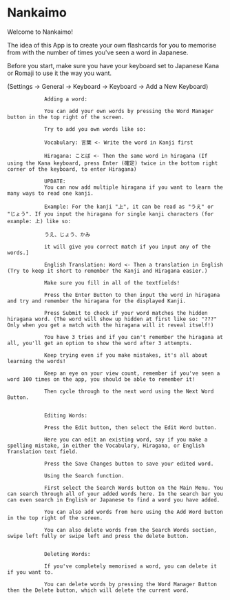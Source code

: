 # Nankaimo

  Welcome to Nankaimo!
                
  The idea of this App is to create your own flashcards for you to memorise from with the number of times you've seen a word in Japanese.
                
 Before you start, make sure you have your keyboard set to Japanese Kana or Romaji to use it the way you want.
  
 (Settings -> General -> Keyboard -> Keyboard -> Add a New Keyboard)

                
                Adding a word:
                
                You can add your own words by pressing the Word Manager button in the top right of the screen.
                
                Try to add you own words like so:
                
                Vocabulary: 言葉 <- Write the word in Kanji first
                
                Hiragana: ことば <- Then the same word in hiragana (If using the Kana keyboard, press Enter (確定) twice in the bottom right corner of the keyboard, to enter Hiragana)
                
                UPDATE:
                You can now add multiple hiragana if you want to learn the many ways to read one kanji.
                
                Example: For the kanji "上", it can be read as "うえ" or "じょう". If you input the hiragana for single kanji characters (for example: 上) like so:
                
                うえ、じょう、かみ
                
                it will give you correct match if you input any of the words.]
                
                English Translation: Word <- Then a translation in English (Try to keep it short to remember the Kanji and Hiragana easier.)
                
                Make sure you fill in all of the textfields!
                
                Press the Enter Button to then input the word in hiragana and try and remember the hiragana for the displayed Kanji.
                
                Press Submit to check if your word matches the hidden hiragana word. (The word will show up hidden at first like so: "???" Only when you get a match with the hiragana will it reveal itself!)
                
                You have 3 tries and if you can't remember the hiragana at all, you'll get an option to show the word after 3 attempts.
                
                Keep trying even if you make mistakes, it's all about learning the words!

                Keep an eye on your view count, remember if you've seen a word 100 times on the app, you should be able to remember it!
                
                Then cycle through to the next word using the Next Word Button.
                
                
                Editing Words:
                
                Press the Edit button, then select the Edit Word button.
                
                Here you can edit an existing word, say if you make a spelling mistake, in either the Vocabulary, Hiragana, or English Translation text field.
                
                Press the Save Changes button to save your edited word.
                
                Using the Search function.
                
                First select the Search Words button on the Main Menu. You can search through all of your added words here. In the search bar you can even search in English or Japanese to find a word you have added.
                
                You can also add words from here using the Add Word button in the top right of the screen.
                
                You can also delete words from the Search Words section, swipe left fully or swipe left and press the delete button.
                
                
                Deleting Words:
                
                If you've completely memorised a word, you can delete it if you want to.
                
                You can delete words by pressing the Word Manager Button then the Delete button, which will delete the current word.
